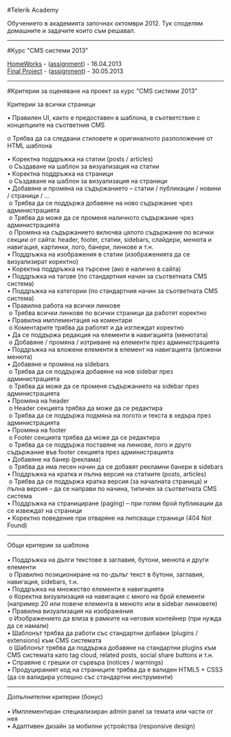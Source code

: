 #Telerik Academy

Обучението в академията започнах октомври 2012. Тук споделям домашните и задачите които съм решавал.

---
#Курс "CMS системи 2013"

[HomeWorks](https://github.com/kancho-kanchev/Telerik/tree/master/CMS%20Systems) - ([assignment](https://github.com/kancho-kanchev/Telerik/blob/master/CMS%20Systems/README.md)) - 16.04.2013<br/>
[Final Project](https://github.com/kancho-kanchev/Telerik-CMS-Course-2013-Final-Project) - ([assignment](https://github.com/kancho-kanchev/Telerik-CMS-Course-2013-Final-Project/tree/master/Project-2)) - 30.05.2013<br/>

---
#Критерии за оценяване на проект за курс "CMS системи 2013"

Критерии за всички страници

•	Правилен UI, както е предоставен в шаблона, в съответствие с концепциите на съответния CMS

  o	Трябва да са следвани стиловете и оригиналното разположение от HTML шаблона

•	Коректна поддръжка на статии (posts / articles)<br/>
&nbsp;o	Създаване на шаблон за визуализация на статии<br/>
•	Коректна поддръжка на страници<br/>
&nbsp;o	Създаване на шаблон за визуализация на страници<br/>
•	Добавяне и промяна на съдържанието – статии / публикации / новини / страници / …<br/>
&nbsp;o	Трябва да се поддържа добавяне на ново съдържание чрез администрацията<br/>
&nbsp;o	Трябва да може да се променя наличното съдържание чрез администрацията<br/>
&nbsp;o	Промяна на съдържанието включва цялото съдържание по всички секции от сайта: header, footer, статии, sidebars, слайдери, менюта и навигация, картинки, лого, банери, линкове и т.н.<br/>
•	Поддръжка на изображения в статии (изображенията да се визуализират коректно)<br/>
•	Коректна поддръжка на търсене (ако е налично в сайта)<br/>
•	Поддръжка на тагове (по стандартния начин за съответната CMS система)<br/>
•	Поддръжка на категории (по стандартния начин за съответната CMS система)<br/>
•	Правилна работа на всички линкове<br/>
&nbsp;o	Трябва всички линкове по всички страници да работят коректно<br/>
•	Правилна имплементация на коментари<br/>
&nbsp;o	Коментарите трябва да работят и да изглеждат коректно<br/>
•	Да се поддържа редакция на елементи в навигацията (менютата)<br/>
&nbsp;o	Добавяне / промяна / изтриване на елементи през администрацията<br/>
•	Поддръжка на вложени елементи в елемент на навигацията (вложени менюта)<br/>
•	Добавяне и промяна на sidebars<br/>
&nbsp;o	Трябва да се поддържа добавяне на нов sidebar през администрацията<br/>
&nbsp;o	Трябва да може да се променя съдържанието на sidebar през администрацията<br/>
•	Промяна на header<br/>
&nbsp;o	Header секцията трябва да може да се редактира<br/>
&nbsp;o	Трябва да се поддържа подмяна на логото и текста в хедъра през администрацията<br/>
•	Промяна на footer<br/>
&nbsp;o	Footer секцията трябва да може да се редактира<br/>
&nbsp;o	Трябва да се поддържа поставяне на линкове, лого и друго съдържание във footer секцията през администрацията<br/>
•	Добавяне на банер (реклама)<br/>
&nbsp;o	Трябва да има лесен начин да се добавят рекламни банери в sidebars<br/>
•	Поддръжка на кратка и пълна версия на статиите (posts, articles)<br/>
&nbsp;o	Трябва да се поддържа кратка версия (за началната страница) и пълна версия – да се направи по начина, типичен за съответната CMS система<br/>
•	Поддръжка на странициране (paging) – при голям брой публикации да се извеждат на страници<br/>
•	Коректно поведение при отваряне на липсващи страници (404 Not Found)

---
Общи критерии за шаблона<br/>
<br/>
•	Поддръжка на дълги текстове в заглавия, бутони, менюта и други елементи<br/>
&nbsp;o	Правилно позициониране на по-дълъг текст в бутони, заглавия, навигация, sidebars, т.н.<br/>
•	Поддръжка на множество елементи в навигацията<br/>
&nbsp;o	Коректна визуализация на навигация с много на брой елементи (например 20 или повече елемента в менюто или в sidebar линковете)<br/>
•	Правилна визуализация на изображения <br/>
&nbsp;o	Изображението да влиза в рамките на неговия контейнер (при нужда да се намали)<br/>
•	Шаблонът трябва да работи със стандартни добавки (plugins / extensions) към CMS системата<br/>
&nbsp;o	Шаблонът трябва да поддържа добавяне на стандартни plugins към CMS системата като tag cloud, related posts, social share buttons и т.н.<br/>
•	Справяне с грешки от сървъра (notices / warnings)<br/>
•	Продуцираният код на страниците трябва да е валиден HTML5 + CSS3 (да се валидира успешно със стандартни инструменти)

---
Допълнителни критерии (бонус)<br/>
<br/>
•	Имплементиран специализиран admin panel за темата или части от нея<br/>
•	Адаптивен дизайн за мобилни устройства (responsive design)<br/>
